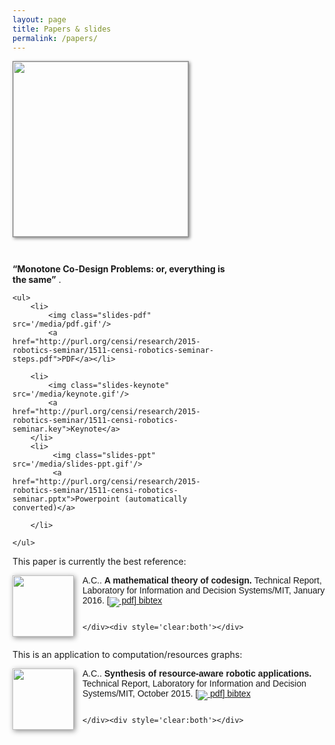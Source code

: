 ```yaml
---
layout: page
title: Papers & slides
permalink: /papers/
---
```


<style type='text/css'>
    img.slides-keynote{
        border:0; margin-bottom:-3px; height: 17px;
    }
    img.slides-ppt {
        border:0; margin-bottom:-3px; height: 17px;
    }
    img.slides-pdf {
        border:0; margin-bottom:-3px; height: 17px;
    }
    div.cover {
        float: left;
        clear: left;
        display: block; 
        margin-right: 2em; 
        padding-right: 1em;
        margin-bottom: 3em;
    }
    div.cover img, div.cover iframe {
        width: 20em; 
        border: solid 1px #888888;
        box-shadow: 2px 2px 5px #888888;
    }
    div.cover iframe { height: 15em;}
    div.talk { 
        /<em>border: solid 1px black;</em>/
        padding: 0; margin: 0;
        float: left; display: block;
        width: 25em;
        margin-right: -10em;
    }
    div.talk ul {margin-top: 1em;}
</style> 

<div class='cover'>
    <img class='cover' 
         src='http://purl.org/censi/research/2015-robotics-seminar/1511-censi-robotics-seminar.png'/>
</div>

<div class='talk'>
    <strong>&ldquo;Monotone Co-Design Problems: or, everything is the same&rdquo;</strong>
    </em>.

    <ul>
        <li>
            <img class="slides-pdf" src='/media/pdf.gif'/>
            <a href="http://purl.org/censi/research/2015-robotics-seminar/1511-censi-robotics-seminar-steps.pdf">PDF</a></li>

        <li>
            <img class="slides-keynote" src='/media/keynote.gif'/>
            <a href="http://purl.org/censi/research/2015-robotics-seminar/1511-censi-robotics-seminar.key">Keynote</a>
        </li>
        <li>
             <img class="slides-ppt" src='/media/slides-ppt.gif'/>
             <a href="http://purl.org/censi/research/2015-robotics-seminar/1511-censi-robotics-seminar.pptx">Powerpoint (automatically converted)</a>

        </li>
        
    </ul>
</div>

<div style='clear:both'/>

<!--
	Just copy the code from publications below

	Might want to substitute 
	http://purl.org/censi/web/media/paper-icons
	http://censi.mit.edu/media/paper-icons

-->

This paper is currently the best reference:



<div class='pub-ref-desc'>
    <img class='icon' src='http://purl.org/censi/web/media/paper-icons/censi16codesign.png'/>
    <p class='pub-ref-short'><span class="author">A.C..</span>
    <span class="title">A mathematical theory of codesign.</span>
    Technical Report, Laboratory for Information and Decision Systems/MIT, January 2016.
    <span class="links"><span class="pdf"><a href="http://tiny.cc/co-design"><img style='border:0; margin-bottom:-6px'  src='/media/pdf.gif'/> pdf</a></span></span><a class='pub-ref-bibtex-link' onclick='javascript:$("#censi16codesign").toggle();' href='javascript:void(0)'>bibtex</a><pre class='pub-ref-bibtex' id='censi16codesign' style='display: none;'>@techreport{censi16codesign,
        author = "Censi, Andrea",
        title = "A Mathematical Theory of Codesign",
        month = "January",
        year = "2016",
        pdf = "http://tiny.cc/co-design",
        institution = "Laboratory for Information and Decision Systems/MIT"
    }</pre></p>
    <div class='desc'>
        
        
    </div><div style='clear:both'></div>
</div>
<!-- 
These two papers describe more examples for the simple case of a MCDP with only one cycle:


<div class='pub-ref-desc'>
    <img class='icon' src='http://censi.mit.edu/media/paper-icons/censi15monotone.png'/>
    <p class='pub-ref-short'><span class="author">A.C..</span>
    <span class="title">Monotone co-design problems and their systematic solution.</span>
    Technical Report, Laboratory for Information and Decision Systems/MIT, October 2015.
    <span class="links"><span class="pdf"><a href="http://purl.org/censi/research/201510-monotone/1-MonotoneCodesign.pdf"><img style='border:0; margin-bottom:-6px'  src='/media/pdf.gif'/> pdf</a></span></span><a class='pub-ref-bibtex-link' onclick='javascript:$("#censi15monotone").toggle();' href='javascript:void(0)'>bibtex</a><pre class='pub-ref-bibtex' id='censi15monotone' style='display: none;'>@techreport{censi15monotone,
        author = "Censi, Andrea",
        title = "Monotone Co-Design Problems and their Systematic Solution",
        month = "October",
        year = "2015",
        pdf = "http://purl.org/censi/research/201510-monotone/1-MonotoneCodesign.pdf",
        institution = "Laboratory for Information and Decision Systems/MIT"
    }</pre></p>
    <div class='desc'>
        
        
    </div><div style='clear:both'></div>
</div> -->

This is an application to computation/resources graphs:

<div class='pub-ref-desc'>
    <img class='icon' src='http://censi.mit.edu/media/paper-icons/censi15rara.png'/>
    <p class='pub-ref-short'><span class="author">A.C..</span>
    <span class="title">Synthesis of resource-aware robotic applications.</span>
    Technical Report, Laboratory for Information and Decision Systems/MIT, October 2015.
    <span class="links"><span class="pdf"><a href="http://purl.org/censi/research/201510-monotone/3-ResourceAwareRoboticApplications.pdf"><img style='border:0; margin-bottom:-6px'  src='/media/pdf.gif'/> pdf</a></span></span><a class='pub-ref-bibtex-link' onclick='javascript:$("#censi15rara").toggle();' href='javascript:void(0)'>bibtex</a><pre class='pub-ref-bibtex' id='censi15rara' style='display: none;'>@techreport{censi15rara,
        author = "Censi, Andrea",
        title = "Synthesis of resource-aware robotic applications",
        month = "October",
        year = "2015",
        pdf = "http://purl.org/censi/research/201510-monotone/3-ResourceAwareRoboticApplications.pdf",
        institution = "Laboratory for Information and Decision Systems/MIT"
    }</pre></p>
    <div class='desc'>
        
        
    </div><div style='clear:both'></div>
</div>

<style type='text/css'>

div.pub-ref-compact { 
    font-family: sans-serif; font-size: smaller;
    width: 150%;
}

p.pub-ref-short {
    font-family: sans-serif;
    /*font-size: smaller;*/
}
p.pub-ref-short span.title { font-weight: bold;}

pre.pub-ref-bibtex { overflow: hidden;  font-size: 8pt;}
a.pub-ref-bibtex-link:before {content: " ";}

p.pub-ref-short span.links:before { content: "["; }
p.pub-ref-short span.links:after { content: "]"; }
p.pub-ref-short span.links span:after  { content: ", ";}
p.pub-ref-short span.links span:last-child:after { content: "";}
 

div.pub-ref-desc {
    padding-bottom: 1em;
}


div.pub-ref-desc div.desc { 
    margin-left: 1.5em;
    margin-right: 1.5em;
    display: block;
    overflow: auto; /* contains the floating img below */
}

div.pub-ref-compact img.icon {
    clear: left;
    float: left;
    margin-right: 1em;
    width: 4em;
    padding: 0;
    margin-bottom: 1em;
            border: solid 0px #888888;
        box-shadow: 2px 2px 8px #888888;

}

div.pub-ref-desc img.icon { 
    clear: left;
    float: left;
    margin-right: 1em;
    
    width: 7em;
    padding: 0;
    margin-bottom: 1em;
            border: solid 0px #888888;
        box-shadow: 2px 2px 8px #888888;
}

/* Publications previews */
div.pub_ref_page div.previews div.pdf-preview {
    text-align: center;
    margin: 1em;
    width: 8em;
    display: block;
    float: left;
}

div.pub_ref_page div.previews div.pdf-preview img {
    width: 8em;
    border: solid 1px #888888;
    box-shadow: 2px 2px 5px #888888;
}

div.pub_ref_page div.after-previews  {
    clear: both;
    display: block;
}

</style>